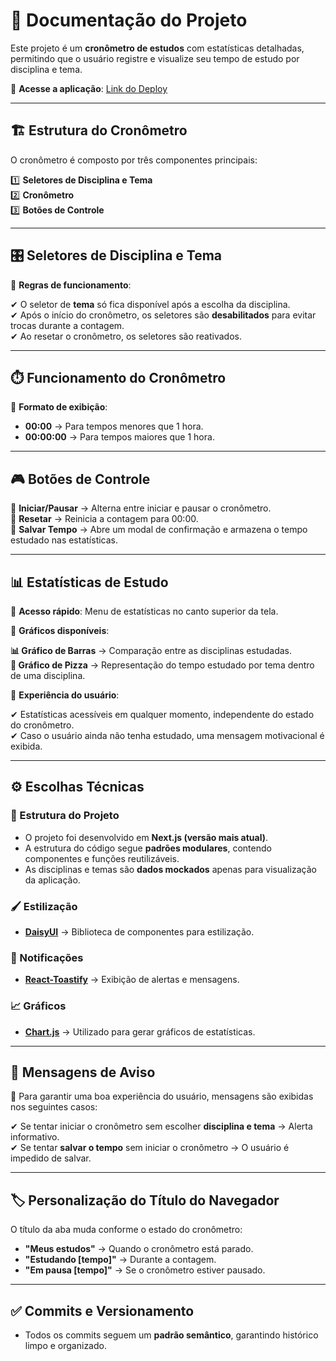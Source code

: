 # 📝 Documentação do Projeto  

Este projeto é um **cronômetro de estudos** com estatísticas detalhadas, permitindo que o usuário registre e visualize seu tempo de estudo por disciplina e tema.  

🔗 **Acesse a aplicação**: [Link do Deploy](https://cronometro-e-estatisticas-de-estudo.vercel.app/)  

---

## 🏗 Estrutura do Cronômetro  

O cronômetro é composto por três componentes principais:  

1️⃣ **Seletores de Disciplina e Tema**  
2️⃣ **Cronômetro**  
3️⃣ **Botões de Controle**  

---

## 🎛️ Seletores de Disciplina e Tema  

📌 **Regras de funcionamento**:  

✔ O seletor de **tema** só fica disponível após a escolha da disciplina.  
✔ Após o início do cronômetro, os seletores são **desabilitados** para evitar trocas durante a contagem.  
✔ Ao resetar o cronômetro, os seletores são reativados.  

---

## ⏱️ Funcionamento do Cronômetro  

📌 **Formato de exibição**:  

- **00:00** → Para tempos menores que 1 hora.  
- **00:00:00** → Para tempos maiores que 1 hora.  

---

## 🎮 Botões de Controle  

🔘 **Iniciar/Pausar** → Alterna entre iniciar e pausar o cronômetro.  
🔘 **Resetar** → Reinicia a contagem para 00:00.  
🔘 **Salvar Tempo** → Abre um modal de confirmação e armazena o tempo estudado nas estatísticas.  

---

## 📊 Estatísticas de Estudo  

📌 **Acesso rápido**: Menu de estatísticas no canto superior da tela.  

📌 **Gráficos disponíveis**:  

**📊 Gráfico de Barras** → Comparação entre as disciplinas estudadas.  
**🥧 Gráfico de Pizza** → Representação do tempo estudado por tema dentro de uma disciplina.  

📌 **Experiência do usuário**:  

✔ Estatísticas acessíveis em qualquer momento, independente do estado do cronômetro.  
✔ Caso o usuário ainda não tenha estudado, uma mensagem motivacional é exibida.  

---

## ⚙️ Escolhas Técnicas  

### 📌 Estrutura do Projeto  

- O projeto foi desenvolvido em **Next.js (versão mais atual)**.  
- A estrutura do código segue **padrões modulares**, contendo componentes e funções reutilizáveis.  
- As disciplinas e temas são **dados mockados** apenas para visualização da aplicação.  

### 🖌 Estilização  

- **[DaisyUI](https://daisyui.com/)** → Biblioteca de componentes para estilização.  

### 🚀 Notificações  

- **[React-Toastify](https://fkhadra.github.io/react-toastify/)** → Exibição de alertas e mensagens.  

### 📈 Gráficos  

- **[Chart.js](https://www.chartjs.org/)** → Utilizado para gerar gráficos de estatísticas.  

---

## 🔔 Mensagens de Aviso  

📌 Para garantir uma boa experiência do usuário, mensagens são exibidas nos seguintes casos:  

✔ Se tentar iniciar o cronômetro sem escolher **disciplina e tema** → Alerta informativo.  
✔ Se tentar **salvar o tempo** sem iniciar o cronômetro → O usuário é impedido de salvar.  

---

## 🏷️ Personalização do Título do Navegador  

O título da aba muda conforme o estado do cronômetro:  

- **"Meus estudos"** → Quando o cronômetro está parado.  
- **"Estudando [tempo]"** → Durante a contagem.  
- **"Em pausa [tempo]"** → Se o cronômetro estiver pausado.  

---

## ✅ Commits e Versionamento  

- Todos os commits seguem um **padrão semântico**, garantindo histórico limpo e organizado.